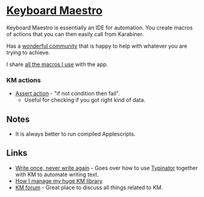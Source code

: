 # [Keyboard Maestro](https://www.keyboardmaestro.com/main/)
Keyboard Maestro is essentially an IDE for automation. You create macros of actions that you can then easily call from Karabiner.

Has a [wonderful community](https://forum.keyboardmaestro.com/) that is happy to help with whatever you are trying to achieve.

I share [all the macros I use](https://github.com/nikitavoloboev/my-mac-os/tree/master/km-macros#readme) with the app.

### KM actions
- [Assert action](https://forum.keyboardmaestro.com/t/assert-action/8374) - "if not condition then fail".
	- Useful for checking if you got right kind of data.

## Notes
- It is always better to run compiled Applescripts.

## Links
- [Write once, never write again](https://medium.com/@NikitaVoloboev/write-once-never-write-again-c2fa1f6c4e8) - Goes over how to use [Typinator](../typinator.md) together with KM to automate writing text.
- [How I manage my huge KM library](https://forum.keyboardmaestro.com/t/notation-i-use-to-manage-my-macros/8907)
- [KM forum](https://forum.keyboardmaestro.com/latest) - Great place to discuss all things related to KM.